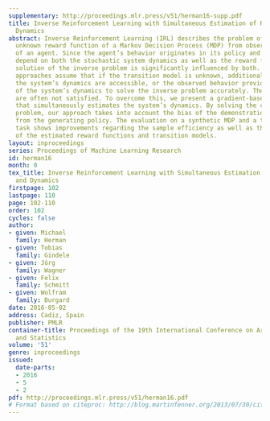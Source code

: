 ```yaml
---
supplementary: http://proceedings.mlr.press/v51/herman16-supp.pdf
title: Inverse Reinforcement Learning with Simultaneous Estimation of Rewards and
  Dynamics
abstract: Inverse Reinforcement Learning (IRL) describes the problem of learning an
  unknown reward function of a Markov Decision Process (MDP) from observed behavior
  of an agent. Since the agent’s behavior originates in its policy and MDP policies
  depend on both the stochastic system dynamics as well as the reward function, the
  solution of the inverse problem is significantly influenced by both. Current IRL
  approaches assume that if the transition model is unknown, additional samples from
  the system’s dynamics are accessible, or the observed behavior provides enough samples
  of the system’s dynamics to solve the inverse problem accurately. These assumptions
  are often not satisfied. To overcome this, we present a gradient-based IRL approach
  that simultaneously estimates the system’s dynamics. By solving the combined optimization
  problem, our approach takes into account the bias of the demonstrations, which stems
  from the generating policy. The evaluation on a synthetic MDP and a transfer learning
  task shows improvements regarding the sample efficiency as well as the accuracy
  of the estimated reward functions and transition models.
layout: inproceedings
series: Proceedings of Machine Learning Research
id: herman16
month: 0
tex_title: Inverse Reinforcement Learning with Simultaneous Estimation of Rewards
  and Dynamics
firstpage: 102
lastpage: 110
page: 102-110
order: 102
cycles: false
author:
- given: Michael
  family: Herman
- given: Tobias
  family: Gindele
- given: Jörg
  family: Wagner
- given: Felix
  family: Schmitt
- given: Wolfram
  family: Burgard
date: 2016-05-02
address: Cadiz, Spain
publisher: PMLR
container-title: Proceedings of the 19th International Conference on Artificial Intelligence
  and Statistics
volume: '51'
genre: inproceedings
issued:
  date-parts:
  - 2016
  - 5
  - 2
pdf: http://proceedings.mlr.press/v51/herman16.pdf
# Format based on citeproc: http://blog.martinfenner.org/2013/07/30/citeproc-yaml-for-bibliographies/
---
```

